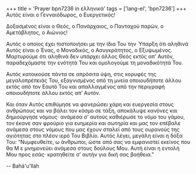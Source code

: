 +++
title = 'Prayer bpn7236 in ελληνικά'
tags = ['lang-el', 'bpn7236']
+++
Αυτός είναι ο Γενναιόδωρος, ο Ευεργετικός!

∆οξασµένος είναι ο Θεός, ο Πανάρχαιος, ο Πανταχού παρών, ο Αµετάβλητος, ο Αιώνιος!

Αυτός ο οποίος έχει πιστοποιήσει µε την ίδια Του την Ύπαρξη ότι αληθινά Αυτός είναι ο Ένας, ο Μοναδικός, ο Ασυγκράτητος, ο Εξυψωµένος. Μαρτυρούµε ότι αληθινά δεν υπάρχει άλλος Θεός εκτός απ’ Αυτόν, παραδεχόµαστε την ενότητά Του και οµολογούµε τη µοναδικότητά Του.

Αυτός κατοικούσε πάντα σε απρόσιτα ύψη, στις κορυφές της µεγαλοπρέπειάς Του, εξαγνισµένος από τη µνεία οποιουδήποτε άλλου εκτός από τον Εαυτό Του και απαλλαγµένος από την περιγραφή οποιουδήποτε άλλου εκτός απ’ Αυτόν.

Και όταν Αυτός επιθύµησε να φανερώσει χάρη και ευεργεσία στους ανθρώπους και να βάλει τον κόσµο σε τάξη, αποκάλυψε κανόνες και δηµιούργησε νόµους· ανάµεσα σ’ αυτούς καθιέρωσε το νόµο του γάµου, τον έκανε σαν φρούριο για ευηµερία και σωτηρία και µας τον επέβαλε ανάµεσα στους νόµους που µας έχουν σταλεί από τους ουρανούς της αγιότητας στο πλέον ιερό Του Βιβλίο. Αυτός λέγει, µεγάλη είναι η δόξα Του: “Νυµφευθείτε, ω άνθρωποι, ώστε από σας να εµφανιστεί εκείνος που θα M ε µνηµονεύει ανάµεσα στους δούλους Μου. Αυτή είναι η εντολή Μου προς εσάς· κρατηθείτε σ’ αυτήν για δική σας βοήθεια.”

-- Bahá'u'lláh
